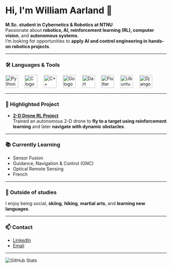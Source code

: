 # Hi, I'm William Aarland 👋

**M.Sc. student in Cybernetics & Robotics at NTNU**  
Passionate about **robotics, AI, reinforcement learning (RL), computer vision**, and **autonomous systems**.  
I’m looking for opportunities to **apply AI and control engineering in hands-on robotics projects**.

---

<h3 align="left">🛠 Languages & Tools</h3>

<div align="left">
  <img src="https://cdn.jsdelivr.net/gh/devicons/devicon/icons/python/python-original.svg" height="40" alt="Python logo" />
  <img width="12" />
  <img src="https://cdn.jsdelivr.net/gh/devicons/devicon/icons/c/c-original.svg" height="40" alt="C logo" />
  <img width="12" />
  <img src="https://cdn.jsdelivr.net/gh/devicons/devicon/icons/cplusplus/cplusplus-original.svg" height="40" alt="C++ logo" />
  <img width="12" />
  <img src="https://cdn.jsdelivr.net/gh/devicons/devicon/icons/go/go-original.svg" height="40" alt="Go logo" />
  <img width="12" />
  <img src="https://cdn.jsdelivr.net/gh/devicons/devicon/icons/dart/dart-original.svg" height="40" alt="Dart logo" />
  <img width="12" />
  <img src="https://cdn.jsdelivr.net/gh/devicons/devicon/icons/flutter/flutter-original.svg" height="40" alt="Flutter logo" />
  <img width="12" />
  <img src="https://cdn.jsdelivr.net/gh/devicons/devicon@latest/icons/ubuntu/ubuntu-original.svg" height="40" alt="Ubuntu logo"/>
  <img width="12" />
  <img src="https://cdn.jsdelivr.net/gh/devicons/devicon@latest/icons/django/django-plain.svg" height="40" alt="Django logo"/>
</div>

---

### 🚀 Highlighted Project
- **[2-D Drone RL Project](https://github.com/aarlandw/IIC3675-Aprendizaje-Reforzado)**  
  Trained an autonomous 2-D drone to **fly to a target using reinforcement learning** and later **navigate with dynamic obstacles**.

---

### 📚 Currently Learning
- Sensor Fusion  
- Guidance, Navigation & Control (GNC)  
- Optical Remote Sensing  
- French

---

### 🌱 Outside of studies
I enjoy being social, **skiing**, **hiking**, **martial arts**, and **learning new languages**.

---

### 📫 Contact
- [LinkedIn](https://www.linkedin.com/in/william-aarland-963a7a219/)  
- [Email](mailto:aarlandw@gmail.com)

---

![GitHub Stats](https://github-readme-stats.vercel.app/api?username=aarlandw&show_icons=true&theme=default)
